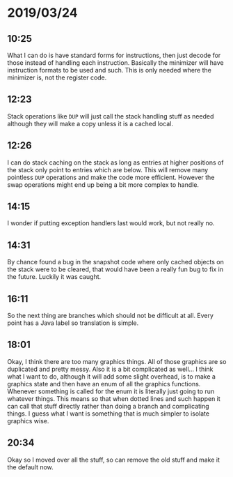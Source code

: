 # 2019/03/24

## 10:25

What I can do is have standard forms for instructions, then just decode for
those instead of handling each instruction. Basically the minimizer will have
instruction formats to be used and such. This is only needed where the
minimizer is, not the register code.

## 12:23

Stack operations like `DUP` will just call the stack handling stuff as needed
although they will make a copy unless it is a cached local.

## 12:26

I can do stack caching on the stack as long as entries at higher positions of
the stack only point to entries which are below. This will remove many
pointless `DUP` operations and make the code more efficient. However the swap
operations might end up being a bit more complex to handle.

## 14:15

I wonder if putting exception handlers last would work, but not really no.

## 14:31

By chance found a bug in the snapshot code where only cached objects on the
stack were to be cleared, that would have been a really fun bug to fix in the
future. Luckily it was caught.

## 16:11

So the next thing are branches which should not be difficult at all. Every
point has a Java label so translation is simple.

## 18:01

Okay, I think there are too many graphics things. All of those graphics are so
duplicated and pretty messy. Also it is a bit complicated as well... I think
what I want to do, although it will add some slight overhead, is to make a
graphics state and then have an enum of all the graphics functions. Whenever
something is called for the enum it is literally just going to run whatever
things. This means so that when dotted lines and such happen it can call that
stuff directly rather than doing a branch and complicating things. I guess
what I want is something that is much simpler to isolate graphics wise.

## 20:34

Okay so I moved over all the stuff, so can remove the old stuff and make it
the default now.
